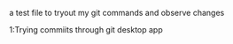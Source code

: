a test file to tryout my git commands and observe changes

1:Trying commiits through git desktop app